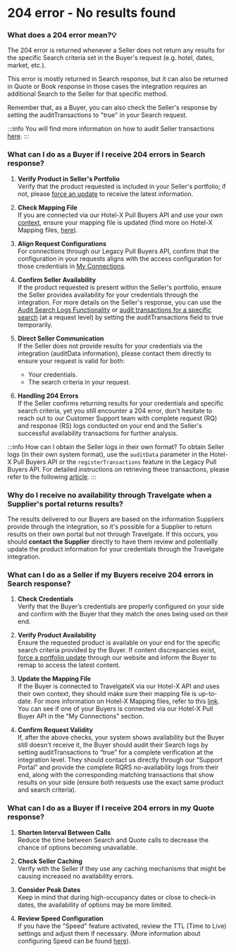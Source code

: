 ﻿---
sidebar_position: 9
---

# 204 error - No results found

### What does a 204 error mean?💡
The 204 error is returned whenever a Seller does not return any results for the specific Search criteria set in the Buyer's request (e.g. hotel, dates, market, etc.).

This error is mostly returned in Search response, but it can also be returned in Quote or Book response in those cases the integration requires an additional Search to the Seller for that specific method.

Remember that, as a Buyer, you can also check the Seller's response by setting the auditTransactions to "true" in your Search request.

:::info
You will find more information on how to audit Seller transactions [here](/kb/apps/monitoring-apps/logging/how-can-i-download-search-logs).
:::

### What can I do as a Buyer if I receive 204 errors in Search response?
1. **Verify Product in Seller's Portfolio**  
Verify that the product requested is included in your Seller's portfolio; if not, please [force an update](/kb/connections/connections-content/how-to-check-my-connections-content#how-can-i-use-the-force-update-now-functionality) to receive the latest information.

2. **Check Mapping File**  
If you are connected via our Hotel-X Pull Buyers API and use your own [context](/kb/our-products/are-you-a-buyer/getting-started-with-hotel-x-buyers-api/hotel-x-credentials), ensure your mapping file is updated (find more on Hotel-X Mapping files, [here](/docs/apis/for-buyers/hotel-x-pull-buyers-api/plugins/overview)).

3. **Align Request Configurations**  
For connections through our Legacy Pull Buyers API, confirm that the configuration in your requests aligns with the access configuration for those credentials in [My Connections](/kb/connections/my-connections/).

4. **Confirm Seller Availability**  
If the product requested is present within the Seller's portfolio, ensure the Seller provides availability for your credentials through the integration. For more details on the Seller's response, you can use the [Audit Search Logs Functionality](/kb/apps/monitoring-apps/logging/how-can-i-download-search-logs) or [audit transactions for a specific search](/kb/apps/monitoring-apps/logging/how-can-i-receive-seller-transactions-in-their-api-format) (at a request level) by setting the auditTransactions field to true temporarily.

5. **Direct Seller Communication**  
If the Seller does not provide results for your credentials via the integration (auditData information), please contact them directly to ensure your request is valid for both:
   - Your credentials.
   - The search criteria in your request.

6. **Handling 204 Errors**  
If the Seller confirms returning results for your credentials and specific search criteria, yet you still encounter a 204 error, don't hesitate to reach out to our Customer Support team with complete request (RQ) and response (RS) logs conducted on your end and the Seller's successful availability transactions for further analysis.

:::info How can I obtain the Seller logs in their own format?
To obtain Seller logs (in their own system format), use the `auditData` parameter in the Hotel-X Pull Buyers API or the `registerTransactions` feature in the Legacy Pull Buyers API. For detailed instructions on retrieving these transactions, please refer to the following [article](/kb/apps/monitoring-apps/logging/how-can-i-receive-seller-transactions-in-their-api-format).
:::

### Why do I receive no availability through Travelgate when a Supplier's portal returns results?
The results delivered to our Buyers are based on the information Suppliers provide through the integration, so it's possible for a Supplier to return results on their own portal but not through Travelgate. If this occurs, you should **contact the Supplier** directly to have them review and potentially update the product information for your credentials through the Travelgate integration.


### What can I do as a Seller if my Buyers receive 204 errors in Search response?
1. **Check Credentials**  
Verify that the Buyer’s credentials are properly configured on your side and confirm with the Buyer that they match the ones being used on their end.

2. **Verify Product Availability**  
Ensure the requested product is available on your end for the specific search criteria provided by the Buyer. If content discrepancies exist, [force a portfolio update](/kb/connections/connections-content/how-to-check-my-connections-content#how-can-i-use-the-force-update-now-functionality) through our website and inform the Buyer to remap to access the latest content.

3. **Update the Mapping File**  
If the Buyer is connected to TravelgateX via our Hotel-X API and uses their own context, they should make sure their mapping file is up-to-date. For more information on Hotel-X Mapping files, refer to this [link](https://docs.travelgate.com/docs/apis/for-buyers/hotel-x-pull-buyers-api/plugins/mapping). You can see if one of your Buyers is connected via our Hotel-X Pull Buyer API in the "My Connections" section.

4. **Confirm Request Validity**  
If, after the above checks, your system shows availability but the Buyer still doesn't receive it, the Buyer should audit their Search logs by setting auditTransactions to “true” for a complete verification at the integration level. They should contact us directly through our “Support Portal” and provide the complete RQRS no-availability logs from their end, along with the corresponding matching transactions that show results on your side (ensure both requests use the exact same product and search criteria).

### What can I do as a Buyer if I receive 204 errors in my Quote response?

1. **Shorten Interval Between Calls**  
Reduce the time between Search and Quote calls to decrease the chance of options becoming unavailable.
   
2. **Check Seller Caching**  
Verify with the Seller if they use any caching mechanisms that might be causing increased no availability errors.
   
3. **Consider Peak Dates**  
Keep in mind that during high-occupancy dates or close to check-in dates, the availability of options may be more limited.

4. **Review Speed Configuration**  
If you have the "Speed" feature activated, review the TTL (Time to Live) settings and adjust them if necessary. (More information about configuring Speed can be found [here](/kb/apps/smart-traffic-apps/speed/speed-app#how-does-it-work%EF%B8%8F)).